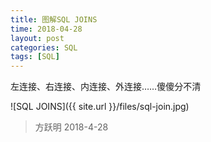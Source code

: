 ```yaml
---
title: 图解SQL JOINS
time: 2018-04-28
layout: post
categories: SQL
tags: [SQL]
---
```


左连接、右连接、内连接、外连接……傻傻分不清

![SQL JOINS]({{ site.url }}/files/sql-join.jpg)

> 方跃明
> 2018-4-28
